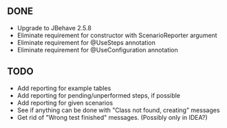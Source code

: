 DONE
----
* Upgrade to JBehave 2.5.8
* Eliminate requirement for constructor with ScenarioReporter argument
* Eliminate requirement for @UseSteps annotation
* Eliminate requirement for @UseConfiguration annotation

TODO
----
* Add reporting for example tables
* Add reporting for pending/unperformed steps, if possible
* Add reporting for given scenarios
* See if anything can be done with "Class not found, creating" messages
* Get rid of "Wrong test finished" messages. (Possibly only in IDEA?)
